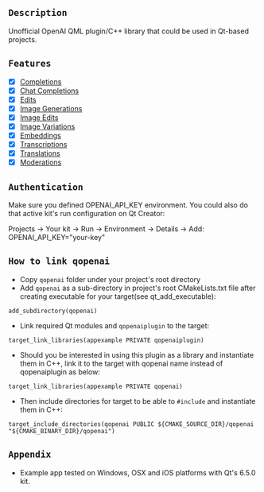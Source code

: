 ## `Description`

Unofficial OpenAI QML plugin/C++ library that could be used in Qt-based projects.

## `Features`

- [x] [Completions](https://github.com/omrdk/qopenai/tree/master/doc/completions.md)
- [X] [Chat Completions](https://github.com/omrdk/qopenai/tree/master/doc/chat_completions.md)
- [X] [Edits](https://github.com/omrdk/qopenai/tree/master/doc/edits.md)
- [x] [Image Generations](https://github.com/omrdk/qopenai/tree/master/doc/image_generations.md)
- [x] [Image Edits](https://github.com/omrdk/qopenai/tree/master/doc/image_edits.md)
- [x] [Image Variations](https://github.com/omrdk/qopenai/tree/master/doc/image_variations.md) 
- [x] [Embeddings](https://github.com/omrdk/qopenai/tree/master/doc/embeddings.md) 
- [x] [Transcriptions](https://github.com/omrdk/qopenai/tree/master/doc/transcriptions.md) 
- [x] [Translations](https://github.com/omrdk/qopenai/tree/master/doc/translations.md) 
- [x] [Moderations](https://github.com/omrdk/qopenai/tree/master/doc/moderations.md) 

## `Authentication`

Make sure you defined OPENAI_API_KEY environment. You could also do that active kit's run configuration on Qt Creator:

Projects -> Your kit -> Run -> Environment -> Details -> Add: OPENAI_API_KEY="your-key"

## `How to link qopenai`

- Copy `qopenai` folder under your project's root directory
- Add `qopenai` as a sub-directory in project's root CMakeLists.txt file after creating executable for your target(see qt_add_executable):
```
add_subdirectory(qopenai)
```
- Link required Qt modules and `qopenaiplugin` to the target:
```
target_link_libraries(appexample PRIVATE qopenaiplugin)
```
- Should you be interested in using this plugin as a library and instantiate them in C++, link it to the target with qopenai name instead of qopenaiplugin as below:
```
target_link_libraries(appexample PRIVATE qopenai)
```
- Then include directories for target to be able to `#include` and instantiate them in C++:
```
target_include_directories(qopenai PUBLIC ${CMAKE_SOURCE_DIR}/qopenai "${CMAKE_BINARY_DIR}/qopenai")
```

## `Appendix`
- Example app tested on Windows, OSX and iOS platforms with Qt's 6.5.0 kit.
